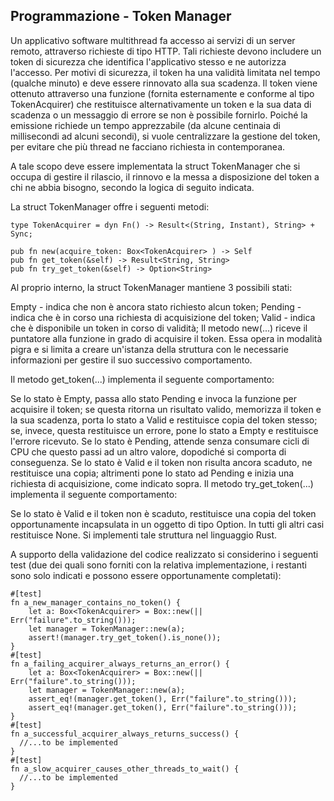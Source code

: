 
## Programmazione - Token Manager
Un applicativo software multithread fa accesso ai servizi di un server remoto, attraverso richieste di tipo HTTP. Tali richieste devono includere un token di sicurezza che identifica l'applicativo stesso e ne autorizza l'accesso. Per motivi di sicurezza, il token ha una validità limitata nel tempo (qualche minuto) e deve essere rinnovato alla sua scadenza. Il token viene ottenuto attraverso una funzione (fornita esternamente e conforme al tipo TokenAcquirer) che restituisce alternativamente un token e la sua data di scadenza o un messaggio di errore se non è possibile fornirlo. Poiché la emissione richiede un tempo apprezzabile (da alcune centinaia di millisecondi ad alcuni secondi), si vuole centralizzare la gestione del token, per evitare che più thread ne facciano richiesta in contemporanea.

A tale scopo deve essere implementata la struct TokenManager che si occupa di gestire il rilascio, il rinnovo e la messa a disposizione del token a chi ne abbia bisogno, secondo la logica di seguito indicata.

La struct TokenManager offre i seguenti metodi:

    type TokenAcquirer = dyn Fn() -> Result<(String, Instant), String> + Sync;

    pub fn new(acquire_token: Box<TokenAcquirer> ) -> Self
    pub fn get_token(&self) -> Result<String, String>
    pub fn try_get_token(&self) -> Option<String>

Al proprio interno, la struct TokenManager mantiene 3 possibili stati:

Empty - indica che non è ancora stato richiesto alcun token;
Pending - indica che è in corso una richiesta di acquisizione del token;
Valid - indica che è disponibile un token in corso di validità;
Il metodo new(...) riceve il puntatore alla funzione in grado di acquisire il token. Essa opera in modalità pigra e si limita a creare un'istanza della struttura con le necessarie informazioni per gestire il suo successivo comportamento.

Il metodo get_token(...) implementa il seguente comportamento:

Se lo stato è Empty, passa allo stato Pending e invoca la funzione per acquisire il token; se questa ritorna un risultato valido, memorizza il token e la sua scadenza, porta lo stato a Valid e restituisce copia del token stesso;
se, invece, questa restituisce un errore, pone lo stato a Empty e restituisce l'errore ricevuto.
Se lo stato è Pending, attende senza consumare cicli di CPU che questo passi ad un altro valore, dopodiché si comporta di conseguenza.
Se lo stato è Valid e il token non risulta ancora scaduto, ne restituisce una copia; altrimenti pone lo stato ad Pending e inizia una richiesta di acquisizione, come indicato sopra.
Il metodo try_get_token(...) implementa il seguente comportamento:

Se lo stato è Valid e il token non è scaduto, restituisce una copia del token opportunamente incapsulata in un oggetto di tipo Option. In tutti gli altri casi restituisce None.
Si implementi tale struttura nel linguaggio Rust.

A supporto della validazione del codice realizzato si considerino i seguenti test (due dei quali sono forniti con la relativa implementazione, i restanti sono solo indicati e possono essere opportunamente completati):

    #[test]
    fn a_new_manager_contains_no_token() {
        let a: Box<TokenAcquirer> = Box::new(|| Err("failure".to_string()));
        let manager = TokenManager::new(a);
        assert!(manager.try_get_token().is_none());
    }
    #[test]
    fn a_failing_acquirer_always_returns_an_error() {
        let a: Box<TokenAcquirer> = Box::new(|| Err("failure".to_string()));
        let manager = TokenManager::new(a);
        assert_eq!(manager.get_token(), Err("failure".to_string()));
        assert_eq!(manager.get_token(), Err("failure".to_string()));
    }
    #[test]
    fn a_successful_acquirer_always_returns_success() {
      //...to be implemented
    }
    #[test]
    fn a_slow_acquirer_causes_other_threads_to_wait() {
      //...to be implemented
    }